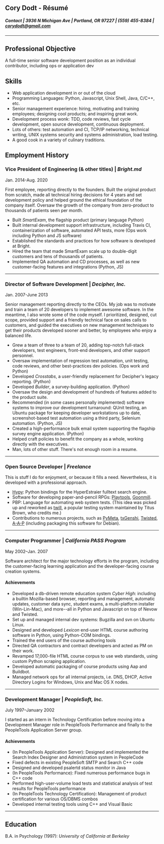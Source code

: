 ## Cory Dodt - Résumé

##### _Contact_ | 3936 N Michigan Ave | Portland, OR 97227 | (559) 455-8384 | corydodt@gmail.com

---

Professional Objective
----------------------
A full-time senior software development position as an individual contributor, including ops or application dev

Skills
------
* Web application development in or out of the cloud
* Programming Languages: Python, Javascript, Unix Shell, Java, C/C++,
  etc.
* Senior management experience: hiring, motivating and training employees; designing
  cool products; and inspiring great work.
* Development process wonk: TDD, code reviews, fast cycle development, open
  source development, continuous deployment.
* Lots of others: test automation and CI, TCP/IP networking, technical writing, UNIX systems security
  and systems administration, load testing.
* A good cook in a variety of culinary traditions.

Employment History
------------------


### Vice President of Engineering (& other titles) | *Bright.md*

  Jan. 2014-Aug. 2020

First employee, reporting directly to the founders. Built the original product from scratch, made all technical hiring decisions for 4 years and set development policy and helped ground the ethical foundation of the company itself. Oversaw the growth of the company from zero-product to thousands of patients seen per month.

* Built _SmartExam_, the flagship product (primary language Python)
* Built internal development support infrastructure, including Travis CI, containerization of software, automated API tests, more (Ops work including Python and JS software)
* Established the standards and practices for how software is developed at Bright.
* Hired the team that made SmartExam scale up to double-digit customers and tens of thousands of patients.
* Implemented QA automation and CD processes, as well as new customer-facing features and integrations (Python, JS)

---
### Director of Software Development | *Decipher, Inc.*

  Jan. 2007-June 2013

Senior management reporting directly to the CEOs.  My job was to motivate and
train a team of 20 developers to implement awesome software.  In the meantime,
I also wrote some of the code myself. I prioritized, designed, cut scope,
provided support and a friendly technical face on sales calls to customers,
and guided the executives on new management techniques to get their products
developed sooner and better, by employees who enjoy a balanced life.

* Grew a team of three to a team of 20, adding top-notch full-stack
  developers, test engineers, front-end developers, and other support
  personnel.
* Oversaw implementation of regression test automation, unit testing, code
  reviews, and other best-practices dev policies. (Ops work and Python)
* Developed *Crosstabs*, a user-friendly replacement for Decipher's legacy
  reporting. (Python)
* Developed *Builder*, a survey-building application. (Python)
* Oversaw the design and development of hundreds of features added to the
  product suite.
* Recommended (in some cases personally implemented) software systems to
  improve our development turnaround: QUnit testing, an Ubuntu package for
  keeping developer workstations up to date, screenshot-based test
  automation using a third party, Selenium automation. (Python, JS)
* Created a high-performance bulk email system supporting the flagship survey
  engine application. (Python)
* Helped craft policies to benefit the company as a whole, working directly
  with the executives.
* Man, lots of other stuff.  There's not enough room in a resume.

---

### Open Source Developer | *Freelance*

This is stuff I do for enjoyment, or because it fills a need.  Nevertheless,
it is developed with a professional approach.

* [Hypy][1]: Python bindings for the HyperEstraier fulltext search engine.
* Software for developing paper-and-pencil RPGs: [Playtools][2], [Goonmill][3].
* PBP: Language for automating web system tests. (This idea was picked up
and reworked as [twill][5], a popular testing system maintained by Titus Brown,
who credits me.)
* Contributions to numerous projects, such as [PyMeta][8], [txGenshi][9], [Twisted][10],
  [A-A-P][11] (including packaging this software for Debian).

[1]: http://github.com/corydodt/Hypy
[2]: https://github.com/corydodt/Playtools
[3]: https;//github.com/corydodt/Goonmill
[5]: http://twill.idyll.org/
[8]: http://launchpad.net/pymeta/
[9]: http://launchpad.net/txgenshi/
[10]: http://twistedmatrix.com/
[11]: http://www.a-a-p.org/

---

### Computer Programmer | *California PASS Program*

  May 2002–Jan. 2007

Software architect for the major technology efforts in the program, including
the customer-facing learning application and the developer-facing course
creation systems.

#### Achievements

* Developed a db-driven remote education system *Cyber High*: including a
  builtin Mozilla-based browser, reporting and management, automatic updates,
  customer data sync, student exams, a multi-platform installer (Win-Lin-Mac),
  and more--all in Python and Javascript on top of Nevow and Twisted.
* Set up and managed internal dev systems: Bugzilla and svn on Ubuntu Linux.
* Designed and developed *Lexicon* end-user HTML course authoring software in
  Python, using Python-COM bindings.
* Trained the end users of the course authoring tools
* Directed QA contractors and contract developers and acted as PM on their
  work.
* Revamped 17,000-file HTML course corpus to use web standards, using custom
  Python scraping application.
* Developed automatic packaging of course products using Aap and Buildbot.
* Managed network ops for all internal projects, i.e. DNS, DHCP, Active
  Directory Logins for Windows, Unix and Mac OS X nodes.

---

### Development Manager | *PeopleSoft, Inc.*

  July 1997–January 2002

I started as an intern in Technology Certification before moving into a
Development Manager role in PeopleTools Performance and finally to the
PeopleTools Application Server group.

#### Achievements

* (In PeopleTools Application Server): Designed and implemented the Search
  Index Designer and Administration system in PeopleCode
* Fixed defects in existing PeopleSoft SMTP and Search C++ code
* Designed and developed psalertd status monitor in Java
* (In PeopleTools Performance): Fixed numerous performance bugs in C++ code
* Performed high-user-volume load tests and statistical analysis of test
  results for PeopleTools performance
* (In PeopleTools Technology Certification): Management of product
  certification for various OS/DBMS combos
* Developed internal testing tools using C++ and Visual Basic

---

Education
---------

B.A. in Psychology (1997): *University of California at Berkeley*
